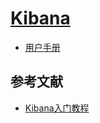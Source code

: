 # [Kibana](https://www.elastic.co/cn/products/kibana)

- [用户手册](https://www.elastic.co/guide/cn/kibana/current/index.html)

## 参考文献

- [Kibana入门教程](https://www.cnblogs.com/yiwangzhibujian/p/7137546.html)
